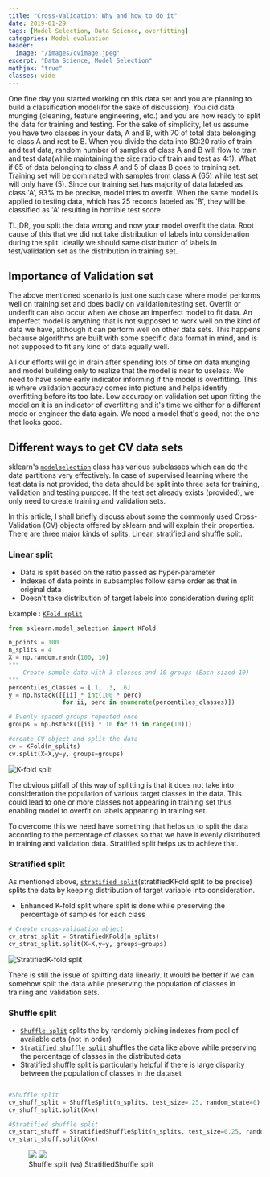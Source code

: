 ```yaml
---
title: "Cross-Validation: Why and how to do it"
date: 2019-01-29
tags: [Model Selection, Data Science, overfitting]
categories: Model-evaluation
header:
  image: "/images/cvimage.jpeg"
excerpt: "Data Science, Model Selection"
mathjax: "true"
classes: wide
---
```


One fine day you started working on this data set and you are planning to build a classification model(for the sake of discussion). You did data munging (cleaning, feature engineering, etc.) and you are now ready to split the data for training and testing. For the sake of simplicity, let us assume you have two classes in your data, A and B, with 70 of total data belonging to class A and rest to B. When you divide the data into 80:20 ratio of train and test 
data, random number of samples of class A and B will flow to train and test data(while maintaining the size ratio of train and test as 4:1). What if 65 of data belonging to class A and 5 of class B goes to training set. Training set will be dominated with samples from class A (65) while test set will only have (5). Since our training set has majority of data labeled as class 'A', 93% to be precise, model tries to overfit. When the same model is applied to testing data, which has 25 records labeled as 'B', they will be classified as 'A' resulting in horrible test score.

TL;DR, you split the data wrong and now your model overfit the data. Root cause of this that we did not take distribution of labels into consideration during the split. Ideally we should same distribution of labels in test/validation set as the distribution in training set.  

## Importance of Validation set

The above mentioned scenario is just one such case where model performs well on training set and does badly on validation/testing set. Overfit or underfit can also occur when we chose an imperfect model to fit data. An imperfect model is anything that is not supposed to work well on the kind of data we have, although it can perform well on other data sets. This happens because algorithms are built with some specific data format in mind, and is not supposed to fit any kind of data equally well.  

All our efforts will go in drain after spending lots of time on data munging and model building only to realize that the model is near to useless. We need 
to have some early indicator informing if the model is overfitting. This is where validation accuracy comes into picture and helps identify overfitting before its too late. Low accuracy on validation set upon fitting the model on it is an indicator of overfitting and it's time we either for a different mode or engineer the data again. We need a model that's good, not the one that looks good.

## Different ways to get CV data sets

sklearn's [`modelselection`][modelsel] class has various subclasses which can do the data partitions very effectively. In case of supervised learning where the test 
data is not provided, the data should be split into three sets for training, validation and testing purpose. If the test set already exists (provided), we only 
need to create training and validation sets.

In this article, I shall briefly discuss about some the commonly used Cross-Validation (CV) objects offered by sklearn and will explain their properties. 
There are three major kinds of splits, Linear, stratified and shuffle split. 

### Linear split

* Data is split based on the ratio passed as hyper-parameter 
* Indexes of data points in subsamples follow same order as that in original data
* Doesn't take distribution of target labels into consideration during split

Example : [`KFold split`][kfold]

```python
from sklearn.model_selection import KFold

n_points = 100
n_splits = 4
X = np.random.randn(100, 10)
"""
	Create sample data with 3 classes and 10 groups (Each sized 10)
"""
percentiles_classes = [.1, .3, .6]
y = np.hstack([[ii] * int(100 * perc)
               for ii, perc in enumerate(percentiles_classes)])

# Evenly spaced groups repeated once
groups = np.hstack([[ii] * 10 for ii in range(10)])

#create CV object and split the data
cv = KFold(n_splits)
cv.split(X=X,y=y, groups=groups)

```



<img src="{{ site.url }}{{ site.baseurl }}/images/cv_post/kfold.PNG" alt="K-fold split">


The obvious pitfall of this way of splitting is that it does not take into consideration the population of various target classes in the data. This could lead to one or more classes not appearing in training set thus enabling model to overfit on labels appearing in training set.

To overcome this we need have something that helps us to split the data according to the percentage of classes 
so that we have it evenly distributed in training and validation data. Stratified split helps us to achieve that.

### Stratified split

As mentioned above, [`stratified split`][skf](stratifiedKFold split to be precise) splits the data by keeping distribution of target variable into consideration. 

* Enhanced K-fold split where split is done while preserving the percentage of samples for each class

```python
# Create cross-validation object
cv_strat_split = StratifiedKFold(n_splits)
cv_strat_split.split(X=X,y=y, groups=groups)

```

<img src="{{ site.url }}{{ site.baseurl }}/images/cv_post/startkfold.PNG" alt="StratifiedK-fold split">


There is still the  issue of splitting data linearly. It would be better if we can somehow split the data while preserving 
the population of classes in training and validation sets.

### Shuffle split

* [`Shuffle split`][shspl] splits the by randomly picking indexes from pool of available data (not in order)
* [`Stratified shuffle split`][sssplit] shuffles the data like above while preserving the percentage of classes 
in the distributed data
* Stratified shuffle split is particularly helpful if there is large disparity between the population of classes in
 the dataset

 ```python

#Shuffle split
cv_shuff_split = ShuffleSplit(n_splits, test_size=.25, random_state=0)
cv_shuff_split.split(X=x)

#Stratified shuffle split
cv_start_shuff = StratifiedShuffleSplit(n_splits, test_size=0.25, random_state=0)
cv_start_shuff.split(X=x)

 ```

<figure class="half">
    <a href="{{ site.url }}{{ site.baseurl }}/images/cv_post/shuffsplit.PNG"><img src="{{ site.url }}{{ site.baseurl }}/images/cv_post/shuffsplit.PNG"></a>
    <a href="{{ site.url }}{{ site.baseurl }}/images/cv_post/stratsuff.PNG"><img src="{{ site.url }}{{ site.baseurl }}/images/cv_post/stratsuff.PNG"></a>
    <figcaption>Shuffle split (vs) StratifiedShuffle split </figcaption>
</figure>



[pd-doc]: http://pandas.pydata.org/pandas-docs/stable/
[modelsel]: https://scikit-learn.org/stable/modules/classes.html#module-sklearn.model_selection
[kfold]: https://scikit-learn.org/stable/modules/generated/sklearn.model_selection.KFold.html#sklearn.model_selection.KFold
[skf]: https://scikit-learn.org/stable/modules/generated/sklearn.model_selection.StratifiedKFold.html#sklearn.model_selection.StratifiedKFold
[shspl]: https://scikit-learn.org/stable/modules/generated/sklearn.model_selection.ShuffleSplit.html#sklearn.model_selection.ShuffleSplit
[sssplit]: https://scikit-learn.org/stable/modules/generated/sklearn.model_selection.StratifiedShuffleSplit.html#sklearn.model_selection.StratifiedShuffleSplit


